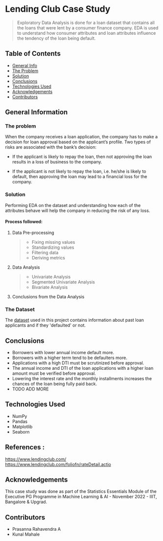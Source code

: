 # Lending Club Case Study

> Exploratory Data Analysis is done for a loan dataset that contains all the loans that were lent by a consumer finance company. EDA is used to understand how consumer attributes and loan attributes influence the tendency of the loan being default.

## Table of Contents

- [General Info](#general-information)
- [The Problem](#the-problem)
- [Solution](#solution)
- [Conclusions](#conclusions)
- [Technologies Used](#technologies-used)
- [Acknowledgements](#acknowledgements)
- [Contributors](#contributors)

<!-- You can include any other section that is pertinent to your problem -->

## General Information

### The problem

When the company receives a loan application, the company has to make a decision for loan approval based on the applicant’s profile. Two types of risks are associated with the bank’s decision:

- If the applicant is likely to repay the loan, then not approving the loan results in a loss of business to the company.

- If the applicant is not likely to repay the loan, i.e. he/she is likely to default, then approving the loan may lead to a financial loss for the company.

### Solution

Performing EDA on the dataset and understanding how each of the attributes behave will help the company in reducing the risk of any loss.

#### Process followed:

1. Data Pre-processing <br>
   > - Fixing missing values
   > - Standardizing values
   > - Filtering data
   > - Deriving metrics
2. Data Analysis
   > - Univariate Analysis
   > - Segmented Univariate Analysis
   > - Bivariate Analysis
3. Conclusions from the Data Analysis

### The Dataset

The [dataset](www.example.com) used in this project contains information about past loan applicants and if they 'defaulted' or not.

## Conclusions

- Borrowers with lower annual income default more.
- Borrowers with a higher term tend to be defaulters more.
- Applications with a high DTI must be scrutinized before approval.
- The annual income and DTI of the loan applications with a higher loan amount must be verified before approval.
- Lowering the interest rate and the monthly installments increases the chances of the loan being fully paid back.
- TODO ADD MORE

## Technologies Used

- NumPy
- Pandas
- Matplotlib
- Seaborn

## References : 
https://www.lendingclub.com/
https://www.lendingclub.com/foliofn/rateDetail.actio

## Acknowledgements

This case study was done as part of the Statistics Essentials Module of the Executive PG Programme in Machine Learning & AI - November 2022 - IIIT, Bangalore & Upgrad.

## Contributors

- Prasanna Rahavendra A
- Kunal Mahale